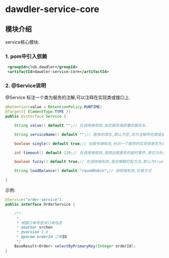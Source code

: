 # dawdler-service-core

## 模块介绍

service核心模块.

### 1. pom中引入依赖

```xml
 <groupId>club.dawdler</groupId>
 <artifactId>dawdler-service-core</artifactId>
```

### 2. @Service说明

@Service  标注一个类为服务的注解,可以注释在实现类或接口上.

```java
@Retention(value = RetentionPolicy.RUNTIME)
@Target({ ElementType.TYPE })
public @interface Service {

    String value() default "";// 在调用端有效,指定服务端部署的服务名.

    String serviceName() default "";// 服务的类名,默认为空,则为注解所在类或接口的全称(类优先).

    boolean single() default true;// 在服务端有效,标识一个服务的实现类是否为单例.默认为单例.

    int timeout() default 120;// 在调用端有效,调用远程服务的超时事件,单位为秒,默认120秒.

    boolean fuzzy() default true;// 在调用端有效,是否模糊匹配方法,默认为true,模糊匹配根据方法名与参数个数进行匹配,非模糊匹配会根据方法名与参数类型进行精确匹配.模糊匹配效率高,如果一个服务实现类中存在相同方法相同参数个数时需要设置此参数为true.

    String loadBalance() default "roundRobin";// 调用端有效,负载方式

}
```

示例:
```java
@Service("order-service")
public interface OrderService {

    /**
     * 
     * 根据订单号查询订单信息
     * @author srchen
     * @version 1.0
     * @param orderId 订单ID
     */
    BaseResult<Order> selectByPrimaryKey(Integer orderId);
}
```
